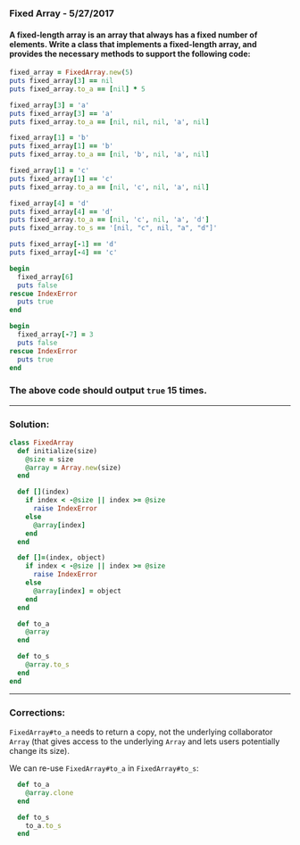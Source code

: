 
[comment]: # (fixed_array.md)

### Fixed Array - 5/27/2017

#### A fixed-length array is an array that always has a fixed number of elements. Write a class that implements a fixed-length array, and provides the necessary methods to support the following code:

``` ruby
fixed_array = FixedArray.new(5)
puts fixed_array[3] == nil
puts fixed_array.to_a == [nil] * 5

fixed_array[3] = 'a'
puts fixed_array[3] == 'a'
puts fixed_array.to_a == [nil, nil, nil, 'a', nil]

fixed_array[1] = 'b'
puts fixed_array[1] == 'b'
puts fixed_array.to_a == [nil, 'b', nil, 'a', nil]

fixed_array[1] = 'c'
puts fixed_array[1] == 'c'
puts fixed_array.to_a == [nil, 'c', nil, 'a', nil]

fixed_array[4] = 'd'
puts fixed_array[4] == 'd'
puts fixed_array.to_a == [nil, 'c', nil, 'a', 'd']
puts fixed_array.to_s == '[nil, "c", nil, "a", "d"]'

puts fixed_array[-1] == 'd'
puts fixed_array[-4] == 'c'

begin
  fixed_array[6]
  puts false
rescue IndexError
  puts true
end

begin
  fixed_array[-7] = 3
  puts false
rescue IndexError
  puts true
end
```

### The above code should output `true` 15 times.

---

### Solution:

``` ruby
class FixedArray
  def initialize(size)
    @size = size
    @array = Array.new(size)
  end

  def [](index)
    if index < -@size || index >= @size
      raise IndexError
    else
      @array[index]
    end
  end

  def []=(index, object)
    if index < -@size || index >= @size
      raise IndexError
    else
      @array[index] = object
    end
  end

  def to_a
    @array
  end

  def to_s
    @array.to_s
  end
end
```

---

### Corrections:

`FixedArray#to_a` needs to return a copy, not the underlying collaborator `Array` (that gives access to the underlying `Array` and lets users potentially change its size).

We can re-use `FixedArray#to_a` in `FixedArray#to_s`:

``` ruby
  def to_a
    @array.clone
  end

  def to_s
    to_a.to_s
  end
```

